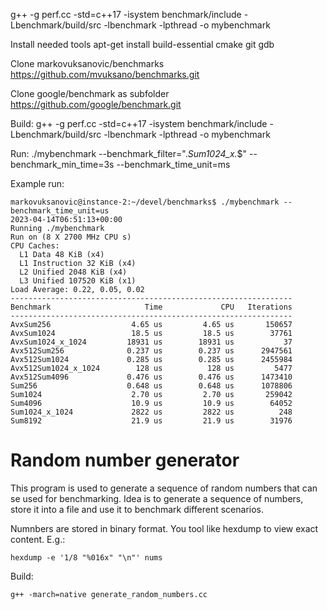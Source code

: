 g++ -g perf.cc -std=c++17 -isystem benchmark/include -Lbenchmark/build/src -lbenchmark -lpthread -o mybenchmark 

Install needed tools
apt-get install build-essential cmake git gdb


Clone markovuksanovic/benchmarks
https://github.com/mvuksano/benchmarks.git

Clone google/benchmark as subfolder
https://github.com/google/benchmark.git

Build:
g++ -g perf.cc -std=c++17 -isystem benchmark/include -Lbenchmark/build/src -lbenchmark -lpthread -o mybenchmark

Run:
./mybenchmark --benchmark_filter=".*Sum1024_x.*$" --benchmark_min_time=3s --benchmark_time_unit=ms


Example run:

```
markovuksanovic@instance-2:~/devel/benchmarks$ ./mybenchmark --benchmark_time_unit=us
2023-04-14T06:51:13+00:00
Running ./mybenchmark
Run on (8 X 2700 MHz CPU s)
CPU Caches:
  L1 Data 48 KiB (x4)
  L1 Instruction 32 KiB (x4)
  L2 Unified 2048 KiB (x4)
  L3 Unified 107520 KiB (x1)
Load Average: 0.22, 0.05, 0.02
---------------------------------------------------------------
Benchmark                     Time             CPU   Iterations
---------------------------------------------------------------
AvxSum256                  4.65 us         4.65 us       150657
AvxSum1024                 18.5 us         18.5 us        37761
AvxSum1024_x_1024         18931 us        18931 us           37
Avx512Sum256              0.237 us        0.237 us      2947561
Avx512Sum1024             0.285 us        0.285 us      2455984
Avx512Sum1024_x_1024        128 us          128 us         5477
Avx512Sum4096             0.476 us        0.476 us      1473410
Sum256                    0.648 us        0.648 us      1078806
Sum1024                    2.70 us         2.70 us       259042
Sum4096                    10.9 us         10.9 us        64052
Sum1024_x_1024             2822 us         2822 us          248
Sum8192                    21.9 us         21.9 us        31976
```


# Random number generator

This program is used to generate a sequence of random numbers that can se used for benchmarking. Idea is to generate a sequence of numbers, store it into a file and use it to benchmark different scenarios.

Numnbers are stored in binary format. You tool like hexdump to view exact content. E.g.:

```
hexdump -e '1/8 "%016x" "\n"' nums
```

Build:

```
g++ -march=native generate_random_numbers.cc
```
